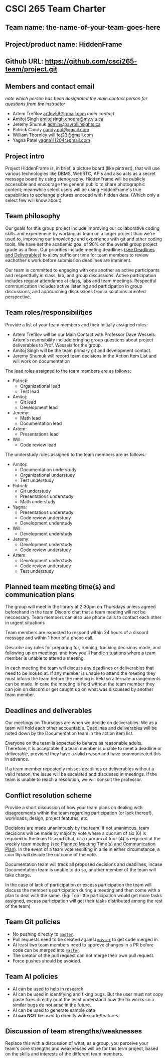 # CSCI 265 Team Charter

## Team name: the-name-of-your-team-goes-here

## Project/product name: HiddenFrame

## Github URL: https://github.com/csci265-team/project.git

## Members and contact email

_note which person has been designated the main contact person for questions from the instructor_

- Artem Trefilov artlov59@gmail.com _main contact_
- Amitoj Singh amitojsingh.chopra@my.viu.ca
- Jeremy Shumuk admin@payrollinsights.ca
- Patrick Candy candy.pat@gmail.com
- William Thornley will.fet23@gmail.com
- Yagna Patel yagna111204@gmail.com

## Project intro

Project HiddenFrame is, in brief, a picture board (like pintrest), that will use various technologies like DBMS, WebRTC, APIs and also acts as a secret message board by using stenography. HiddenFrame will be publicly accessible and encourage the general public to share photographic content; meanwhile select users will be using HiddenFrame's true capabilities to exchange pictures encoded with hidden data. (Which only a select few will know about)

## Team philosophy

Our goals for this group project include improving our collaborative coding skills and experienece by working as team on a larger project than we're used to, improving our knowledge and experience with git and other coding tools. We have set the academic goal of 90% on the overall group project grade as a floor. Our priorities include meeting deadlines [(see Deadlines and Deliverables)](#deadlines-and-deliverables) to allow sufficient time for team members to review eachother's work before submission deadlines are imminent.

Our team is committed to engaging with one another as active participants and respectfully in class, lab, and group discussions. Active participation includes regular attendance at class, labs and team meetings. Respectful communication includes active listening and participation in group discussions, and approaching discussions from a solutions oriented perspective.

## Team roles/responsibilities

Provide a list of your team members and their initially assigned roles:

- Artem Trefilov will be our Main Contact with Professor Dave Wessels. Artem's resonsibility include bringing group questions about project deliverables to Prof. Wessels for the group.
- Amitoj Singh will be the team primary git and development contact.
- Jeremy Shumuk will record team decisions in the Action Item List and will work on documentation

The lead roles assigned to the team members are as follows:

- Patrick:
  - Organizational lead
  - Test lead
- Amitoj:
  - Git lead
  - Development lead
- Jeremy:
  - Math lead
  - Documentation lead
- Artem:
  - Presentations lead
- Will:
  - Code review lead

The understudy roles assigned to the team members are as follows:

- Amitoj:
  - Documentation understudy
  - Organizational understudy
  - Test understudy
- Patrick:
  - Git understudy
  - Presentations understudy
  - Math understudy
- Yagna:
  - Presentations understudy
  - Code review understudy
  - Development understudy
- Will:
  - Development understudy
- Jeremy:
  - Development understudy
  - Code review understudy
- Artem:
  - Development understudy
  - Code review understudy
  - Test understudy

## Planned team meeting time(s) and communication plans

The group will meet in the library at 2:30pm on Thursdays unless agreed beforehand in the team Discord chat that a team meeting will not be neccessary. Team members can also use phone calls to contact each other in urgent situations

Team members are expected to respond within 24 hours of a discord message and within 1 hour of a phone call.

Describe any rules for preparing for, running, tracking decisions made, and following up on meetings,
and how you'll handle situations where a team member is unable to attend a meeting.

In each meeting the team will discuss any deadlines or deliverables that need to be looked at. If any member is unable to attend the meeting they must inform the team before the meeting is held so alternate arrangements can be made. In case the meeting is held without the team member they can join on discord or get caught up on what was discussed by another team member.

## Deadlines and deliverables

Our meetings on Thursdays are when we decide on deliverables. We as a team will hold each other accountable. Deadlines and deliverables will be noted down by the Documentation team in the action item list.

Everyone on the team is expected to behave as reasonable adults. Therefore, it is acceptable if a team member is unable to meet a deadline or deliverable, provided they have a valid reason and have communicated this in advance.

If a team member repeatedly misses deadlines or deliverables without a valid reason, the issue will be escalated and discussed in meetings. If the team is unable to reach a resolution, we will consult the professor.

## Conflict resolution scheme

Provide a short discussion of how your team plans on dealing with disagreements within the team
regarding participation (or lack thereof), workloads, design, project features, etc.

Decisions are made unanimously by the team. If not unanimous, team decisions will be made by majority vote where a quorum of six (6) is required in the team Discord chat, or a quorum of four (4) is required at the weekly team meeting [(see Planned Meeting Time(s) and Communication Plan)](#planned-team-meeting-times-and-communication-plans). In the event of a team vote resulting in a tie in either circumstance, a coin flip will decide the outcome of the vote.

Documentation team will track all proposed decisions and deadlines, incase Documentation team is unable to do so, another member of the team will take charge.

In the case of lack of participation or excess participation the team will discuss the member's participation during a meeting and then come with a plan to deal with the same. (Eg: Too little participation would get more tasks assigned, excess participation will get their tasks distributed among the rest of the team)

## Team Git policies

- No pushing directly to [`master`](https://github.com/csci265-team/project/tree/master).
- Pull requests need to be created against [`master`](https://github.com/csci265-team/project/tree/master) to get code merged in.
- At least two team members need to approve changes in a PR before code can be merged into [`master`](https://github.com/csci265-team/project/tree/master).
- The creator of the pull request can not merge their own pull request.
- Force pushes should be avoided.

## Team AI policies

- AI can be used to help in research
- AI can be used in identifying and fixing bugs. But the user must not copy paste fixes directly or at the least understand how the fix works so a similar bugs do not arise in the future.
- AI can be used to generate sample data
- AI **can NOT** be used to directly write code/features

## Discussion of team strengths/weaknesses

Replace this with a discussion of what, as a group, you perceive your team's core strengths
and weaknesses will be for this term project, based on the skills
and interests of the different team members.
